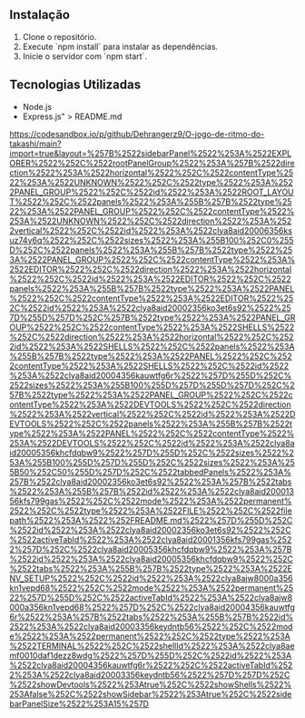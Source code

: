 
## Instalação

1. Clone o repositório.
2. Execute \`npm install\` para instalar as dependências.
3. Inicie o servidor com \`npm start\`.

## Tecnologias Utilizadas

- Node.js
- Express.js" > README.md

https://codesandbox.io/p/github/Dehrangerz9/O-jogo-de-ritmo-do-takashi/main?import=true&layout=%257B%2522sidebarPanel%2522%253A%2522EXPLORER%2522%252C%2522rootPanelGroup%2522%253A%257B%2522direction%2522%253A%2522horizontal%2522%252C%2522contentType%2522%253A%2522UNKNOWN%2522%252C%2522type%2522%253A%2522PANEL_GROUP%2522%252C%2522id%2522%253A%2522ROOT_LAYOUT%2522%252C%2522panels%2522%253A%255B%257B%2522type%2522%253A%2522PANEL_GROUP%2522%252C%2522contentType%2522%253A%2522UNKNOWN%2522%252C%2522direction%2522%253A%2522vertical%2522%252C%2522id%2522%253A%2522clya8aid20006356ksuz74y6q%2522%252C%2522sizes%2522%253A%255B100%252C0%255D%252C%2522panels%2522%253A%255B%257B%2522type%2522%253A%2522PANEL_GROUP%2522%252C%2522contentType%2522%253A%2522EDITOR%2522%252C%2522direction%2522%253A%2522horizontal%2522%252C%2522id%2522%253A%2522EDITOR%2522%252C%2522panels%2522%253A%255B%257B%2522type%2522%253A%2522PANEL%2522%252C%2522contentType%2522%253A%2522EDITOR%2522%252C%2522id%2522%253A%2522clya8aid20002356ko3et6s92%2522%257D%255D%257D%252C%257B%2522type%2522%253A%2522PANEL_GROUP%2522%252C%2522contentType%2522%253A%2522SHELLS%2522%252C%2522direction%2522%253A%2522horizontal%2522%252C%2522id%2522%253A%2522SHELLS%2522%252C%2522panels%2522%253A%255B%257B%2522type%2522%253A%2522PANEL%2522%252C%2522contentType%2522%253A%2522SHELLS%2522%252C%2522id%2522%253A%2522clya8aid20004356kauwtfg6r%2522%257D%255D%252C%2522sizes%2522%253A%255B100%255D%257D%255D%257D%252C%257B%2522type%2522%253A%2522PANEL_GROUP%2522%252C%2522contentType%2522%253A%2522DEVTOOLS%2522%252C%2522direction%2522%253A%2522vertical%2522%252C%2522id%2522%253A%2522DEVTOOLS%2522%252C%2522panels%2522%253A%255B%257B%2522type%2522%253A%2522PANEL%2522%252C%2522contentType%2522%253A%2522DEVTOOLS%2522%252C%2522id%2522%253A%2522clya8aid20005356khcfdqbw9%2522%257D%255D%252C%2522sizes%2522%253A%255B100%255D%257D%255D%252C%2522sizes%2522%253A%255B50%252C50%255D%257D%252C%2522tabbedPanels%2522%253A%257B%2522clya8aid20002356ko3et6s92%2522%253A%257B%2522tabs%2522%253A%255B%257B%2522id%2522%253A%2522clya8aid20001356kfs799gas%2522%252C%2522mode%2522%253A%2522permanent%2522%252C%2522type%2522%253A%2522FILE%2522%252C%2522filepath%2522%253A%2522%252FREADME.md%2522%257D%255D%252C%2522id%2522%253A%2522clya8aid20002356ko3et6s92%2522%252C%2522activeTabId%2522%253A%2522clya8aid20001356kfs799gas%2522%257D%252C%2522clya8aid20005356khcfdqbw9%2522%253A%257B%2522id%2522%253A%2522clya8aid20005356khcfdqbw9%2522%252C%2522tabs%2522%253A%255B%257B%2522type%2522%253A%2522ENV_SETUP%2522%252C%2522id%2522%253A%2522clya8ajw8000a356kn1vepd68%2522%252C%2522mode%2522%253A%2522permanent%2522%257D%255D%252C%2522activeTabId%2522%253A%2522clya8ajw8000a356kn1vepd68%2522%257D%252C%2522clya8aid20004356kauwtfg6r%2522%253A%257B%2522tabs%2522%253A%255B%257B%2522id%2522%253A%2522clya8aid20003356keydntb56%2522%252C%2522mode%2522%253A%2522permanent%2522%252C%2522type%2522%253A%2522TERMINAL%2522%252C%2522shellId%2522%253A%2522clya8aemf0010daf1dezz8wdg%2522%257D%255D%252C%2522id%2522%253A%2522clya8aid20004356kauwtfg6r%2522%252C%2522activeTabId%2522%253A%2522clya8aid20003356keydntb56%2522%257D%257D%252C%2522showDevtools%2522%253Atrue%252C%2522showShells%2522%253Afalse%252C%2522showSidebar%2522%253Atrue%252C%2522sidebarPanelSize%2522%253A15%257D
